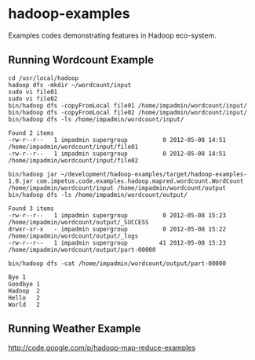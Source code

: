 hadoop-examples
===============

Examples codes demonstrating features in Hadoop eco-system.

Running Wordcount Example
------------------------------------
```
cd /usr/local/hadoop
hadoop dfs -mkdir ~/wordcount/input
sudo vi file01
sudo vi file02
bin/hadoop dfs -copyFromLocal file01 /home/impadmin/wordcount/input/
bin/hadoop dfs -copyFromLocal file02 /home/impadmin/wordcount/input/
bin/hadoop dfs -ls /home/impadmin/wordcount/input/

Found 2 items
-rw-r--r--   1 impadmin supergroup          0 2012-05-08 14:51 /home/impadmin/wordcount/input/file01
-rw-r--r--   1 impadmin supergroup          0 2012-05-08 14:51 /home/impadmin/wordcount/input/file02

bin/hadoop jar ~/development/hadoop-examples/target/hadoop-examples-1.0.jar com.impetus.code.examples.hadoop.mapred.wordcount.WordCount /home/impadmin/wordcount/input /home/impadmin/wordcount/output
bin/hadoop dfs -ls /home/impadmin/wordcount/output/

Found 3 items
-rw-r--r--   1 impadmin supergroup          0 2012-05-08 15:23 /home/impadmin/wordcount/output/_SUCCESS
drwxr-xr-x   - impadmin supergroup          0 2012-05-08 15:22 /home/impadmin/wordcount/output/_logs
-rw-r--r--   1 impadmin supergroup         41 2012-05-08 15:23 /home/impadmin/wordcount/output/part-00000

bin/hadoop dfs -cat /home/impadmin/wordcount/output/part-00000

Bye	1
Goodbye	1
Hadoop	2
Hello	2
World	2
```
Running Weather Example
-------------------------------




http://code.google.com/p/hadoop-map-reduce-examples

